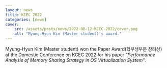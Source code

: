 ```yaml
---
layout: news
title: KCEC 2022
categories: [news]
cover:
    src: /assets/posts/news/2022-08-12-KCEC-2022/cover.png
    alt: "Myung-Hyun Kim (Master student)'s award."
---
```


Myung-Hyun Kim (Master student) won the Paper Award(학부생부문 장려상) at the Domestic Conference on KCEC 2022 for his paper _"Performance Analysis of Memory Sharing Strategy in OS Virtualization System"_.
